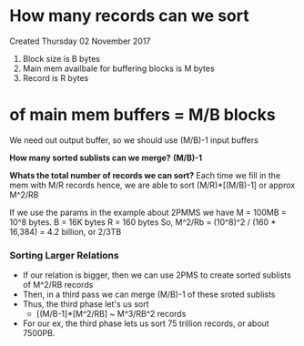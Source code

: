 # How many records can we sort
Created Thursday 02 November 2017


1. Block size is B bytes
2. Main mem availbale for buffering blocks is M bytes
3. Record is R bytes


# of main mem buffers = M/B blocks
We need out output buffer, so we should use (M/B)-1 input buffers

**How many sorted sublists can we merge?**
**(M/B)-1**

**Whats the total number of records we can sort?**
Each time we fill in the mem with M/R records
hence, we are able to sort (M/R)*[(M/B)-1] or approx M^2/RB

If we use the params in the example about 2PMMS we have 
M = 100MB = 10^8 bytes.
B = 16K bytes
R = 160 bytes
So, M^2/Rb = (10^8)^2 / (160 * 16,384) = 4.2 billion, or 2/3TB

### Sorting Larger Relations

* If our relation is bigger, then we can use 2PMS to create sorted sublists of M^2/RB records
* Then, in a third pass we can merge (M/B)-1 of these sroted sublists
* Thus, the third phase let's us sort
	* [(M/B-1]*[M^2/RB] ~ M^3/RB^2 records
* For our ex, the third phase lets us sort 75 trillion records, or about 7500PB.


